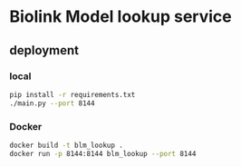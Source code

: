 # Biolink Model lookup service

## deployment

### local

```bash
pip install -r requirements.txt
./main.py --port 8144
```

### Docker

```bash
docker build -t blm_lookup .
docker run -p 8144:8144 blm_lookup --port 8144
```
